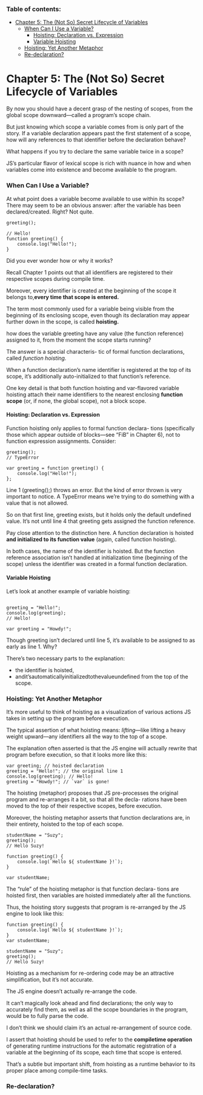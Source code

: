 ### Table of contents: <!-- omit in toc -->

- [Chapter 5: The (Not So) Secret Lifecycle of Variables](#chapter-5-the-not-so-secret-lifecycle-of-variables)
    - [When Can I Use a Variable?](#when-can-i-use-a-variable)
      - [Hoisting: Declaration vs. Expression](#hoisting-declaration-vs-expression)
      - [Variable Hoisting](#variable-hoisting)
    - [Hoisting: Yet Another Metaphor](#hoisting-yet-another-metaphor)
    - [Re-declaration?](#re-declaration)

# Chapter 5: The (Not So) Secret Lifecycle of Variables

By now you should have a decent grasp of the nesting of scopes, from the global scope downward—called a program’s scope chain.

But just knowing which scope a variable comes from is only part of the story. If a variable declaration appears past the first statement of a scope, how will any references to that identifier before the declaration behave?

What happens if you try to declare the same variable twice in a scope?

JS’s particular flavor of lexical scope is rich with nuance in how and when variables come into existence and become available to the program.

### When Can I Use a Variable?

At what point does a variable become available to use within its scope? There may seem to be an obvious answer: after the variable has been declared/created. Right? Not quite.

```Js
greeting();

// Hello!
function greeting() { 
    console.log("Hello!");
}
```

Did you ever wonder how or why it works?

Recall Chapter 1 points out that all identifiers are registered to their respective scopes during compile time.

Moreover, every identifier is created at the beginning of the scope it belongs to,**every time that scope is entered.**

The term most commonly used for a variable being visible from the beginning of its enclosing scope, even though its declaration may appear further down in the scope, is called **hoisting.**

how does the variable greeting have any value (the function reference) assigned to it, from the moment the scope starts running?

The answer is a special characteris- tic of formal function declarations, called *function hoisting.*

When a function declaration’s name identifier is registered at the top of its scope, it’s additionally auto-initialized to that function’s reference.

One key detail is that both function hoisting and var-flavored variable hoisting attach their name identifiers to the nearest enclosing **function scope** (or, if none, the global scope), not a block scope.

#### Hoisting: Declaration vs. Expression

Function hoisting only applies to formal function declara- tions (specifically those which appear outside of blocks—see “FiB” in Chapter 6), not to function expression assignments. Consider:

```Js
greeting();
// TypeError

var greeting = function greeting() { 
    console.log("Hello!");
};
```

Line 1 (greeting();) throws an error. But the kind of error thrown is very important to notice. A TypeError means we’re trying to do something with a value that is not allowed.


So on that first line, greeting exists, but it holds only the default undefined value. It’s not until line 4 that greeting gets assigned the function reference.

Pay close attention to the distinction here. A function declaration is hoisted **and initialized to its function value** (again, called function hoisting).

In both cases, the name of the identifier is hoisted. But the function reference association isn’t handled at initialization time (beginning of the scope) unless the identifier was created in a formal function declaration.

#### Variable Hoisting

Let’s look at another example of variable hoisting:

```Js

greeting = "Hello!";
console.log(greeting);
// Hello!

var greeting = "Howdy!";
```

Though greeting isn’t declared until line 5, it’s available to
be assigned to as early as line 1. Why?

There’s two necessary parts to the explanation:

* the identifier is hoisted,
* andit’sautomaticallyinitializedtothevalueundefined
from the top of the scope.

### Hoisting: Yet Another Metaphor

It’s more useful to think of hoisting as a visualization of various actions JS takes in setting up the program before execution.

The typical assertion of what hoisting means: *lifting*—like lifting a heavy weight upward—any identifiers all the way to the top of a scope.

The explanation often asserted is that the JS engine will actually rewrite that program before execution, so that it looks more like this:

```Js
var greeting; // hoisted declaration 
greeting = "Hello!"; // the original line 1 
console.log(greeting); // Hello!
greeting = "Howdy!"; // `var` is gone!
```

The hoisting (metaphor) proposes that JS pre-processes the original program and re-arranges it a bit, so that all the decla- rations have been moved to the top of their respective scopes, before execution.

Moreover, the hoisting metaphor asserts that function declarations are, in their entirety, hoisted to the top of each scope. 

```Js
studentName = "Suzy";
greeting();
// Hello Suzy!

function greeting() {
    console.log(`Hello ${ studentName }!`);
}

var studentName;
```

The “rule” of the hoisting metaphor is that function declara- tions are hoisted first, then variables are hoisted immediately after all the functions.

Thus, the hoisting story suggests that
program is re-arranged by the JS engine to look like this:

```Js
function greeting() {
    console.log(`Hello ${ studentName }!`);
}
var studentName;

studentName = "Suzy";
greeting();
// Hello Suzy!
```

Hoisting as a mechanism for re-ordering code may be an attractive simplification, but it’s not accurate.

The JS engine doesn’t actually re-arrange the code.

It can’t magically look ahead and find declarations; the only way to accurately find them, as well as all the scope boundaries in the program, would be to fully parse the code.

I don’t think we should claim it’s an actual re-arrangement of source code.

I assert that hoisting should be used to refer to the **compiletime operation** of generating runtime instructions for the automatic registration of a variable at the beginning of its scope, each time that scope is entered.

That’s a subtle but important shift, from hoisting as a runtime behavior to its proper place among compile-time tasks.

### Re-declaration?